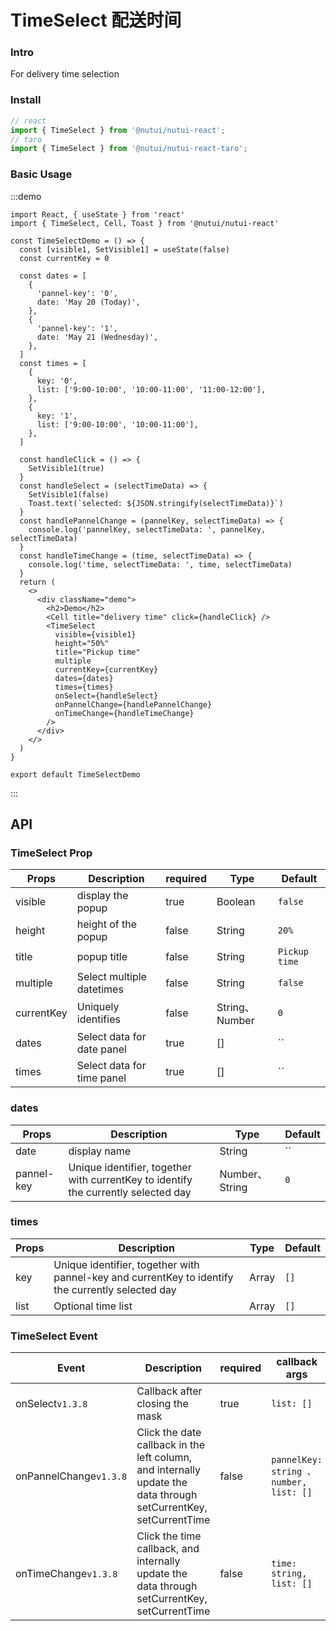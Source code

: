 # TimeSelect 配送时间

### Intro

For delivery time selection

### Install

``` javascript
// react
import { TimeSelect } from '@nutui/nutui-react';
// taro
import { TimeSelect } from '@nutui/nutui-react-taro';
```

### Basic Usage

:::demo

```tsx
import React, { useState } from 'react'
import { TimeSelect, Cell, Toast } from '@nutui/nutui-react'

const TimeSelectDemo = () => {
  const [visible1, SetVisible1] = useState(false)
  const currentKey = 0

  const dates = [
    {
      'pannel-key': '0',
      date: 'May 20 (Today)',
    },
    {
      'pannel-key': '1',
      date: 'May 21 (Wednesday)',
    },
  ]
  const times = [
    {
      key: '0',
      list: ['9:00-10:00', '10:00-11:00', '11:00-12:00'],
    },
    {
      key: '1',
      list: ['9:00-10:00', '10:00-11:00'],
    },
  ]

  const handleClick = () => {
    SetVisible1(true)
  }
  const handleSelect = (selectTimeData) => {
    SetVisible1(false)
    Toast.text(`selected: ${JSON.stringify(selectTimeData)}`)
  }
  const handlePannelChange = (pannelKey, selectTimeData) => {
    console.log('pannelKey, selectTimeData: ', pannelKey, selectTimeData)
  }
  const handleTimeChange = (time, selectTimeData) => {
    console.log('time, selectTimeData: ', time, selectTimeData)
  }
  return (
    <>
      <div className="demo">
        <h2>Demo</h2>
        <Cell title="delivery time" click={handleClick} />
        <TimeSelect
          visible={visible1}
          height="50%"
          title="Pickup time"
          multiple
          currentKey={currentKey}
          dates={dates}
          times={times}
          onSelect={handleSelect}
          onPannelChange={handlePannelChange}
          onTimeChange={handleTimeChange}
        />
      </div>
    </>
  )
}

export default TimeSelectDemo
```

:::

## API

### TimeSelect Prop

| Props                   | Description                 | required | Type    | Default |
|------------------------|-----------------------------|----------|------------|---------|
| visible                 | display the popup           | true     | Boolean  | `false`|
| height                 | height of the popup         | false        | String  | `20%`|
| title                 | popup title                 | false                | String  | `Pickup time`|
| multiple              | Select multiple datetimes   | false                | String  | `false`|
| currentKey           | Uniquely identifies         | false                | String、Number  | `0` |
| dates            | Select data for date panel  | true     | []        | ``       |
| times            | Select data for time panel  | true     | []        | ``       |

### dates

| Props                   | Description                                                             | Type    | Default |
|------------------------|----------------------------------------------------------------|---------|------|
| date                 | display name                                            | String  | ``|
| pannel-key           | Unique identifier, together with currentKey to identify the currently selected day            | Number、String  | `0`|

### times

| Props                   | Description                                                                                       | Type    | Default |
|------------------------|---------------------------------------------------------------------------------------------------|---------|------|
| key                 | Unique identifier, together with pannel-key and currentKey to identify the currently selected day | Array  | `[]`|
| list                 | Optional time list                                                                                | Array  | `[]`|

### TimeSelect Event

| Event                  | Description                                                                                                       | required | callback args                         |
|------------------------|-------------------------------------------------------------------------------------------------------------------|----------|---------------------------------------|
| onSelect`v1.3.8`       | Callback after closing the mask                                                                                   | true     | `list: []`                            |
| onPannelChange`v1.3.8` | Click the date callback in the left column, and internally update the data through setCurrentKey, setCurrentTime  | false    | `pannelKey: string 、number, list: []` |
| onTimeChange`v1.3.8`         | Click the time callback, and internally update the data through setCurrentKey, setCurrentTime                                                                     | false                | `time: string, list: []`              |
